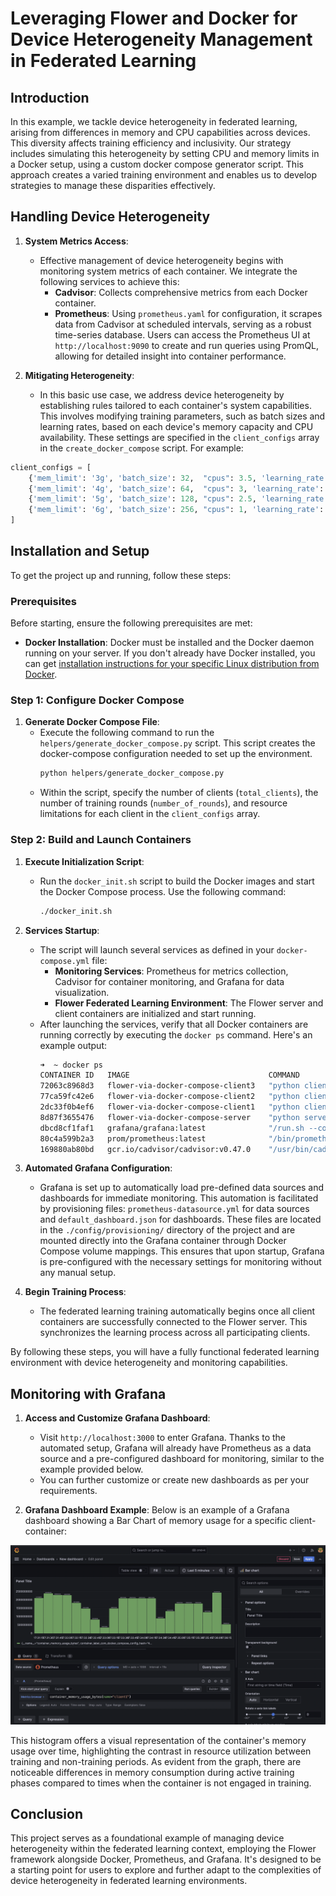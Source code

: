 # Leveraging Flower and Docker for  Device Heterogeneity Management in Federated Learning


## Introduction
In this example, we tackle device heterogeneity in federated learning, arising from differences in memory and CPU capabilities across devices. This diversity affects training efficiency and inclusivity. Our strategy includes simulating this heterogeneity by setting CPU and memory limits in a Docker setup, using a custom docker compose generator script. This approach creates a varied training environment and enables us to develop strategies to manage these disparities effectively.


## Handling Device Heterogeneity
1. **System Metrics Access**:
   - Effective management of device heterogeneity begins with monitoring system metrics of each container. We integrate the following services to achieve this:
     - **Cadvisor**: Collects comprehensive metrics from each Docker container.
     - **Prometheus**: Using `prometheus.yaml` for configuration, it scrapes data from Cadvisor at scheduled intervals, serving as a robust time-series database. Users can access the Prometheus UI at `http://localhost:9090` to create and run queries using PromQL, allowing for detailed insight into container performance.

2. **Mitigating Heterogeneity**:
   - In this basic use case, we address device heterogeneity by establishing rules tailored to each container's system capabilities. This involves modifying training parameters, such as batch sizes and learning rates, based on each device's memory capacity and CPU availability. These settings are specified in the `client_configs` array in the `create_docker_compose` script. For example:

```python
client_configs = [
    {'mem_limit': '3g', 'batch_size': 32,  "cpus": 3.5, 'learning_rate': 0.001},
    {'mem_limit': '4g', 'batch_size': 64,  "cpus": 3, 'learning_rate': 0.02},
    {'mem_limit': '5g', 'batch_size': 128, "cpus": 2.5, 'learning_rate': 0.09},
    {'mem_limit': '6g', 'batch_size': 256, "cpus": 1, 'learning_rate': 0.15}
]
```


## Installation and Setup
To get the project up and running, follow these steps:

### Prerequisites
Before starting, ensure the following prerequisites are met:

- **Docker Installation**: Docker must be installed and the Docker daemon running on your server. If you don't already have Docker installed, you can get [installation instructions for your specific Linux distribution from Docker](https://docs.docker.com/engine/install/).


### Step 1: Configure Docker Compose
1. **Generate Docker Compose File**: 
   - Execute the following command to run the `helpers/generate_docker_compose.py` script. This script creates the docker-compose configuration needed to set up the environment.
     ```bash
     python helpers/generate_docker_compose.py
     ```
   - Within the script, specify the number of clients (`total_clients`), the number of training rounds (`number_of_rounds`), and resource limitations for each client in the `client_configs` array.

### Step 2: Build and Launch Containers
1. **Execute Initialization Script**: 
   - Run the `docker_init.sh` script to build the Docker images and start the Docker Compose process. Use the following command:
     ```bash
     ./docker_init.sh
     ```
   
2. **Services Startup**: 
   - The script will launch several services as defined in your `docker-compose.yml` file:
     - **Monitoring Services**: Prometheus for metrics collection, Cadvisor for container monitoring, and Grafana for data visualization.
     - **Flower Federated Learning Environment**: The Flower server and client containers are initialized and start running.
   - After launching the services, verify that all Docker containers are running correctly by executing the `docker ps` command. Here's an example output:
     ```bash
     ➜  ~ docker ps
     CONTAINER ID   IMAGE                               COMMAND                  CREATED          STATUS                   PORTS                                            NAMES
     72063c8968d3   flower-via-docker-compose-client3   "python client.py --…"   12 minutes ago   Up 13 seconds            0.0.0.0:6003->6003/tcp                           client3
     77ca59fc42e6   flower-via-docker-compose-client2   "python client.py --…"   12 minutes ago   Up 13 seconds            0.0.0.0:6002->6002/tcp                           client2
     2dc33f0b4ef6   flower-via-docker-compose-client1   "python client.py --…"   12 minutes ago   Up 13 seconds            0.0.0.0:6001->6001/tcp                           client1
     8d87f3655476   flower-via-docker-compose-server    "python server.py --…"   12 minutes ago   Up 13 seconds            0.0.0.0:6000->6000/tcp, 0.0.0.0:8265->8265/tcp   server
     dbcd8cf1faf1   grafana/grafana:latest              "/run.sh --config=/e…"   12 minutes ago   Up 5 minutes             0.0.0.0:3000->3000/tcp                           grafana
     80c4a599b2a3   prom/prometheus:latest              "/bin/prometheus --c…"   12 minutes ago   Up 5 minutes             0.0.0.0:9090->9090/tcp                           prometheus
     169880ab80bd   gcr.io/cadvisor/cadvisor:v0.47.0    "/usr/bin/cadvisor -…"   12 minutes ago   Up 5 minutes (healthy)   0.0.0.0:8080->8080/tcp                           cadvisor
     ```

3. **Automated Grafana Configuration**:
   - Grafana is set up to automatically load pre-defined data sources and dashboards for immediate monitoring. This automation is facilitated by provisioning files: `prometheus-datasource.yml` for data sources and `default_dashboard.json` for dashboards. These files are located in the `./config/provisioning/` directory of the project and are mounted directly into the Grafana container through Docker Compose volume mappings. This ensures that upon startup, Grafana is pre-configured with the necessary settings for monitoring without any manual setup.

4. **Begin Training Process**: 
   - The federated learning training automatically begins once all client containers are successfully connected to the Flower server. This synchronizes the learning process across all participating clients.


By following these steps, you will have a fully functional federated learning environment with device heterogeneity and monitoring capabilities.



## Monitoring with Grafana
1. **Access and Customize Grafana Dashboard**:
   - Visit `http://localhost:3000` to enter Grafana. Thanks to the automated setup, Grafana will already have Prometheus as a data source and a pre-configured dashboard for monitoring, similar to the example provided below.
   - You can further customize or create new dashboards as per your requirements.

2. **Grafana Dashboard Example**:
Below is an example of a Grafana dashboard showing a Bar Chart of memory usage for a specific client-container:


<img src="public/grafana-memory-usage.png" alt="Grafana Memory Usage Histogram" width="600"/>


This histogram offers a visual representation of the container's memory usage over time, highlighting the contrast in resource utilization between training and non-training periods. As evident from the graph, there are noticeable differences in memory consumption during active training phases compared to times when the container is not engaged in training.

## Conclusion
This project serves as a foundational example of managing device heterogeneity within the federated learning context, employing the Flower framework alongside Docker, Prometheus, and Grafana. It's designed to be a starting point for users to explore and further adapt to the complexities of device heterogeneity in federated learning environments.

